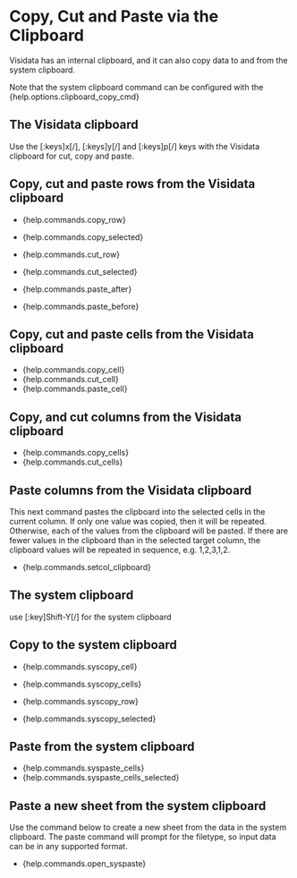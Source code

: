  # Copy, Cut and Paste via the Clipboard

Visidata has an internal clipboard, and it can also copy data to and from the
system clipboard.

Note that the system clipboard command can be configured with the
{help.options.clipboard_copy_cmd}


## The Visidata clipboard

Use the [:keys]x[/], [:keys]y[/] and [:keys]p[/] keys with the Visidata
clipboard for cut, copy and paste.

## Copy, cut and paste rows from the Visidata clipboard

- {help.commands.copy_row}
- {help.commands.copy_selected}

- {help.commands.cut_row}
- {help.commands.cut_selected}

- {help.commands.paste_after}
- {help.commands.paste_before}

## Copy, cut and paste cells from the Visidata clipboard

- {help.commands.copy_cell}
- {help.commands.cut_cell}
- {help.commands.paste_cell}

## Copy, and cut columns from the Visidata clipboard

- {help.commands.copy_cells}
- {help.commands.cut_cells}

## Paste columns from the Visidata clipboard

This next command pastes the clipboard into the selected cells in the current
column. If only one value was copied, then it will be repeated. Otherwise, each
of the values from the clipboard will be pasted. If there are fewer values in
the clipboard than in the selected target column, the clipboard values will be
repeated in sequence, e.g. 1,2,3,1,2.

- {help.commands.setcol_clipboard}

## The system clipboard

use [:key]Shift-Y[/] for the system clipboard

## Copy to the system clipboard

- {help.commands.syscopy_cell}
- {help.commands.syscopy_cells}

- {help.commands.syscopy_row}
- {help.commands.syscopy_selected}

## Paste from the system clipboard

- {help.commands.syspaste_cells}
- {help.commands.syspaste_cells_selected}

## Paste a new sheet from the system clipboard

Use the command below to create a new sheet from the data in the system
clipboard. The paste command will prompt for the filetype, so input data can be
in any supported format.

- {help.commands.open_syspaste}


